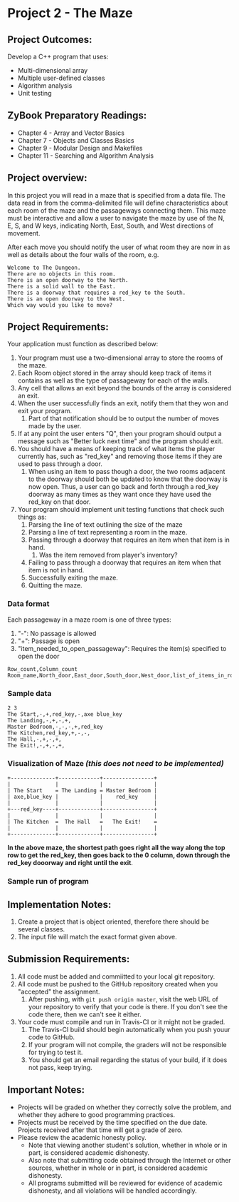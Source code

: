 # Project 2 - The Maze

## Project Outcomes:
Develop a C++ program that uses:
* Multi-dimensional array
* Multiple user-defined classes
* Algorithm analysis
* Unit testing

## ZyBook Preparatory Readings:
* Chapter 4 - Array and Vector Basics
* Chapter 7 - Objects and Classes Basics
* Chapter 9 - Modular Design and Makefiles
* Chapter 11 - Searching and Algorithm Analysis

## Project overview:
In this project you will read in a maze that is specified from a data file.
The data read in from the comma-delimited file will define characteristics about each room of the maze and the passageways connecting them.
This maze must be interactive and allow a user to navigate the maze by use of the N, E, S, and W keys, indicating North, East, South, and West directions of movement.

After each move you should notify the user of what room they are now in as well as details about the four walls of the room, e.g.
```
Welcome to The Dungeon.
There are no objects in this room.
There is an open doorway to the North.
There is a solid wall to the East.
There is a doorway that requires a red_key to the South.
There is an open doorway to the West.
Which way would you like to move?
```

## Project Requirements:
Your application must function as described below:
1. Your program must use a two-dimensional array to store the rooms of the maze.
1. Each Room object stored in the array should keep track of items it contains as well as the type of passageway for each of the walls.
1. Any cell that allows an exit beyond the bounds of the array is considered an exit.
1. When the user successfully finds an exit, notify them that they won and exit your program.
	1. Part of that notification should be to output the number of moves made by the user.
1. If at any point the user enters "Q", then your program should output a message such as "Better luck next time" and the program should exit.
1. You should have a means of keeping track of what items the player currently has, such as "red_key" and removing those items if they are used to pass through a door.
	1. When using an item to pass though a door, the two rooms adjacent to the doorway should both be updated to know that the doorway is now open.
	Thus, a user can go back and forth through a red_key doorway as many times as they want once they have used the red_key on that door.
1. Your program should implement unit testing functions that check such things as:
	1. Parsing the line of text outlining the size of the maze
	1. Parsing a line of text representing a room in the maze.
	1. Passing through a doorway that requires an item when that item is in hand.
		1. Was the item removed from player's inventory?
	1. Failing to pass through a doorway that requires an item when that item is not in hand.
	1. Successfully exiting the maze.
	1. Quitting the maze.

### Data format
Each passageway in a maze room is one of three types:
1. "-": No passage is allowed
1. "+": Passage is open
1. "item_needed_to_open_passageway": Requires the item(s) specified to open the door

```
Row_count,Column_count
Room_name,North_door,East_door,South_door,West_door,list_of_items_in_room
```

### Sample data
```
2 3
The Start,-,+,red_key,-,axe blue_key
The Landing,-,+,-,+,
Master Bedroom,-,-,-,+,red_key
The Kitchen,red_key,+,-,-,
The Hall,-,+,-,+,
The Exit!,-,+,-,+,
```

### Visualization of Maze _(this does not need to be implemented)_
```
+--------------+-------------+----------------+
|              |             |                |
| The Start    = The Landing = Master Bedroom |
| axe,blue_key |             |    red_key     |
|              |             |                |
+---red_key----+-------------+----------------+
|              |             |                |
| The Kitchen  =  The Hall   =   The Exit!    =
|              |             |                |
+--------------+-------------+----------------+
```

**In the above maze, the shortest path goes right all the way along the top row to get the red\_key, then goes back to the 0 column, down through the red\_key dooorway and right until the exit**.

### Sample run of program



## Implementation Notes:
1. Create a project that is object oriented, therefore there should be several classes.
2. The input file will match the exact format given above.

## Submission Requirements:
1. All code must be added and commiitted to your local git repository.
2. All code must be pushed to the GitHub repository created when you "accepted" the assignment.
	1. After pushing, with `git push origin master`, visit the web URL of your repository to verify that your code is there.
	If you don't see the code there, then we can't see it either.
3. Your code must compile and run in Travis-CI or it might not be graded.
	1. The Travis-CI build should begin automatically when you push youur code to GitHub.
	2. If your program will not compile, the graders will not be responsible for trying to test it. 
	3. You should get an email regarding the status of your build, if it does not pass, keep trying.

## Important Notes:
* Projects will be graded on whether they correctly solve the problem, and whether they adhere to good programming practices. 
* Projects must be received by the time specified on the due date. Projects received after that time will get a grade of zero. 
* Please review the academic honesty policy.
	* Note that viewing another student's solution, whether in whole or in part, is considered academic dishonesty.
	* Also note that submitting code obtained through the Internet or other sources, whether in whole or in part, is considered academic dishonesty.
	* All programs submitted will be reviewed for evidence of academic dishonesty, and all violations will be handled accordingly.